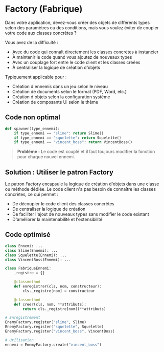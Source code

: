 # Factory (Fabrique)

Dans votre application, devez-vous créer des objets de différents types selon des paramètres ou des conditions, mais vous voulez éviter de coupler votre code aux classes concrètes ?

Vous avez de la difficulté :
- Avec du code qui connaît directement les classes concrètes à instancier
- À maintenir le code quand vous ajoutez de nouveaux types
- Avec un couplage fort entre le code client et les classes créées
- À centraliser la logique de création d'objets

Typiquement applicable pour :
- Création d'ennemis dans un jeu selon le niveau
- Création de documents selon le format (PDF, Word, etc.)
- Création d'objets selon la configuration système
- Création de composants UI selon le thème

## Code non optimal

```python
def spawner(type_ennemi):
    if type_ennemi == "slime": return Slime()
    if type_ennemi == "squelette": return Squelette()
    if type_ennemi == "vincent_boss": return VincentBoss()  
```

> **Problème :** Le code est couplé et il faut toujours modifier la fonction pour chaque nouvel ennemi.

## Solution : Utiliser le patron Factory

Le patron Factory encapsule la logique de création d'objets dans une classe ou méthode dédiée. Le code client n'a pas besoin de connaître les classes concrètes, ce qui permet :

- De découpler le code client des classes concrètes
- De centraliser la logique de création
- De faciliter l'ajout de nouveaux types sans modifier le code existant
- D'améliorer la maintenabilité et l'extensibilité

## Code optimisé

```python
class Ennemi: ...
class Slime(Ennemi): ...
class Squelette(Ennemi): ...
class VincentBoss(Ennemi): ...

class FabriqueEnnemi:
    _registre = {}

    @classmethod
    def enregistrer(cls, nom, constructeur):
        cls._registre[nom] = constructeur

    @classmethod
    def creer(cls, nom, **attributs):
        return cls._registre[nom](**attributs)

# Enregistrement 
EnemyFactory.register("slime", Slime)
EnemyFactory.register("squelette", Squelette)
EnemyFactory.register("vincent_boss", VincentBoss)

# Utilisation
ennemi = EnemyFactory.create("vincent_boss")
```
